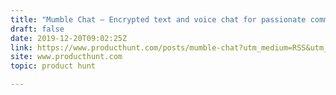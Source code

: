 ```yaml
---
title: "Mumble Chat — Encrypted text and voice chat for passionate communities"
draft: false
date: 2019-12-20T09:02:25Z
link: https://www.producthunt.com/posts/mumble-chat?utm_medium=RSS&utm_source=hune
site: www.producthunt.com
topic: product hunt  

---
```

